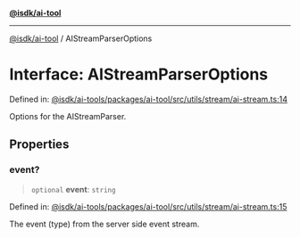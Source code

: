[**@isdk/ai-tool**](../README.md)

***

[@isdk/ai-tool](../globals.md) / AIStreamParserOptions

# Interface: AIStreamParserOptions

Defined in: [@isdk/ai-tools/packages/ai-tool/src/utils/stream/ai-stream.ts:14](https://github.com/isdk/ai-tool.js/blob/d0765f898f217d97c57c6949502b4a7bef5dce5e/src/utils/stream/ai-stream.ts#L14)

Options for the AIStreamParser.

## Properties

### event?

> `optional` **event**: `string`

Defined in: [@isdk/ai-tools/packages/ai-tool/src/utils/stream/ai-stream.ts:15](https://github.com/isdk/ai-tool.js/blob/d0765f898f217d97c57c6949502b4a7bef5dce5e/src/utils/stream/ai-stream.ts#L15)

The event (type) from the server side event stream.
